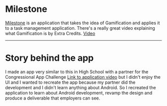 # Milestone
[Milestone](https://play.google.com/store/apps/details?id=com.williampembleton.milestone) is an application that takes the idea of Gamification and applies it to a task management application. There's a really great video explaining what Gamification is by Extra Credits. 
[Video](https://www.youtube.com/watch?v=1dLK9MW-9sY)

---

# Story behind the app
I made an app very similar to this in High School with a partner for the Congressional App Challenge [Link to application video](https://www.youtube.com/watch?v=1U2J2g1ke1Y) but I didn't enjoy the UI and I wanted to recreate the app because my partner did the development and I didn't learn anything about Android. So I recreated the application to learn about Android development, revamp the design and produce a deliverable that employers can see.
